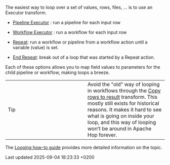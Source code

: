 <div id="header">

</div>

<div id="content">

<div id="Loops" class="paragraph">

The easiest way to loop over a set of values, rows, files, …​ is to use an Executor transform.

</div>

<div class="ulist">

  - [Pipeline Executor](pipeline/transforms/pipeline-executor.hGtlngjwP4) : run a pipeline for each input row

  - [Workflow Executor](pipeline/transforms/workflow-executor.hGtlngjwP4) : run a workflow for each input row

  - [Repeat](workflow/actions/repeat.hGtlngjwP4): run a workflow or pipeline from a workflow action until a variable (value) is set.

  - [End Repeat](workflow/actions/repeat-end.hGtlngjwP4): break out of a loop that was started by a Repeat action.

</div>

<div class="paragraph">

Each of these options allows you to map field values to parameters for the child pipeline or workflow, making loops a breeze.

</div>

<div class="admonitionblock tip">

<table>
<colgroup>
<col style="width: 50%" />
<col style="width: 50%" />
</colgroup>
<tbody>
<tr class="odd">
<td><div class="title">
Tip
</div></td>
<td>Avoid the &quot;old&quot; way of looping in workflows through the <a href="pipeline/transforms/copyrowstoresult.hGtlngjwP4">Copy rows to result</a> transform. This mostly still exists for historical reasons. It makes it hard to see what is going on inside your loop, and this way of looping won’t be around in Apache Hop forever.</td>
</tr>
</tbody>
</table>

</div>

<div class="paragraph">

The [Looping how-to guide](how-to-guides/loops-in-apache-hop.hGtlngjwP4) provides more detailed information on the topic.

</div>

</div>

<div id="footer">

<div id="footer-text">

Last updated 2025-09-04 18:23:33 +0200

</div>

</div>
